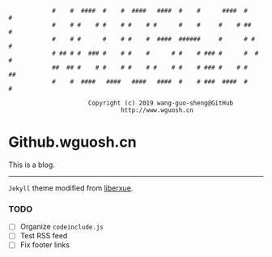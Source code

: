 
                #    #  ####  #    #  ####   ####  #    #      ####  #    # 
                #    # #    # #    # #    # #      #    #     #    # ##   # 
                #    # #      #    # #    #  ####  ######     #      # #  # 
                # ## # #  ### #    # #    #      # #    # ### #      #  # # 
                ##  ## #    # #    # #    # #    # #    # ### #    # #   ## 
                #    #  ####   ####   ####   ####  #    # ###  ####  #    # 
    
                          Copyright (c) 2019 wang-guo-sheng@GitHub
                                   http://www.wguosh.cn

# Github.wguosh.cn

This is a blog.

----

`Jekyll` theme modified from [liberxue](liberxue.github.io).

### TODO

- [ ] Organize `codeinclude.js`
- [ ] Test RSS feed
- [ ] Fix footer links